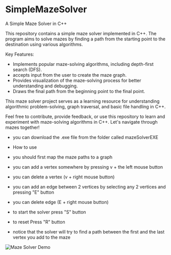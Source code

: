 # SimpleMazeSolver

A Simple Maze Solver in C++

This repository contains a simple maze solver implemented in C++. The program aims to solve mazes by finding a path from the starting point to the destination using various algorithms.

Key Features:

- Implements popular maze-solving algorithms, including depth-first search (DFS).
- accepts input from the user to create the maze graph.
- Provides visualization of the maze-solving process for better understanding and debugging.
- Draws the final path from the beginning point  to the final point.
  
This maze solver project serves as a learning resource for understanding algorithmic problem-solving, graph traversal, and basic file handling in C++.

Feel free to contribute, provide feedback, or use this repository to learn and experiment with maze-solving algorithms in C++. Let's navigate through mazes together!


- you can download the .exe file from the folder called mazeSolverEXE

- How to use
- you should first map the maze paths to a graph
- you can add a vertex somewhere by pressing v + the left mouse button
- you can delete a vertex (v + right mouse button)
- you can add an edge between 2 vertices by selecting any 2 vertices and pressing "E" button
- you can delete edge (E + right mouse button)
- to start the solver press "S" button 
- to reset Press "R" button

- notice that the solver will try to find a path between the first and the last vertex you add to the maze

![Maze Solver Demo](https://media.giphy.com/media/v1.Y2lkPTc5MGI3NjExcmo2ZGExZzA1enhybHN6eXlybjd1cHU1cXRnZmVnbGsxeHplZWZ5OSZlcD12MV9pbnRlcm5hbF9naWZfYnlfaWQmY3Q9Zw/m7jEmt5bmyyGaXBuFN/giphy.gif)

